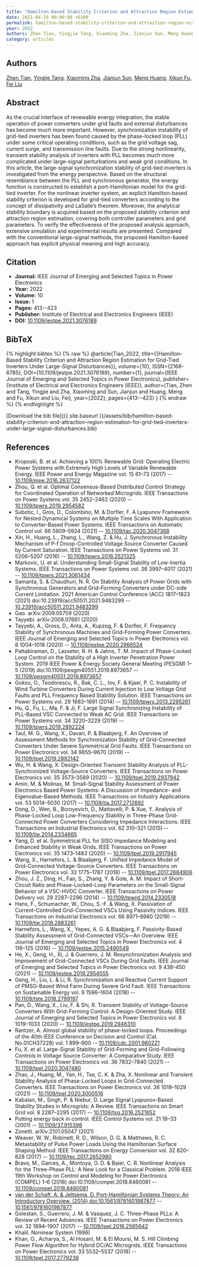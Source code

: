 ```yaml
---
title: "Hamilton-Based Stability Criterion and Attraction Region Estimation for Grid-Tied Inverters Under Large-Signal Disturbances"
date: 2021-04-28 00:00:00 +0100
permalink: hamilton-based-stability-criterion-and-attraction-region-estimation-for-grid-tied-inverters-under-large-signal-disturbances
year: 2022
authors: Zhen Tian, Yingjie Tang, Xiaoming Zha, Jianjun Sun, Meng Huang, Xikun Fu, Fei Liu
category: articles
---
```

 
## Authors
[Zhen Tian](authors/zhen-tian), [Yingjie Tang](authors/yingjie-tang), [Xiaoming Zha](authors/xiaoming-zha), [Jianjun Sun](authors/jianjun-sun), [Meng Huang](authors/meng-huang), [Xikun Fu](authors/xikun-fu), [Fei Liu](authors/fei-liu)
 
## Abstract
As the crucial interface of renewable energy integration, the stable operation of power converters under grid faults and external disturbances has become much more important. However, synchronization instability of grid-tied inverters has been found caused by the phase-locked loop (PLL) under some critical operating conditions, such as the grid voltage sag, current surge, and transmission line faults. Due to the strong nonlinearity, transient stability analysis of inverters with PLL becomes much more complicated under large-signal perturbations and weak grid conditions. In this article, the large-signal synchronization stability of grid-tied inverters is investigated from the energy perspective. Based on the structural resemblance between the PLL and synchronous generator, the energy function is constructed to establish a port-Hamiltonian model for the grid-tied inverter. For the nonlinear inverter system, an explicit Hamilton-based stability criterion is developed for grid-tied converters according to the concept of dissipativity and LaSalle’s theorem. Moreover, the analytical stability boundary is acquired based on the proposed stability criterion and attraction region estimation, covering both controller parameters and grid parameters. To verify the effectiveness of the proposed analysis approach, extensive simulation and experimental results are presented. Compared with the conventional large-signal methods, the proposed Hamilton-based approach has explicit physical meaning and high accuracy.
 
## Citation
- **Journal:** IEEE Journal of Emerging and Selected Topics in Power Electronics
- **Year:** 2022
- **Volume:** 10
- **Issue:** 1
- **Pages:** 413--423
- **Publisher:** Institute of Electrical and Electronics Engineers (IEEE)
- **DOI:** [10.1109/jestpe.2021.3076189](https://doi.org/10.1109/jestpe.2021.3076189)
 
## BibTeX
{% highlight bibtex %}
{% raw %}
@article{Tian_2022,
  title={{Hamilton-Based Stability Criterion and Attraction Region Estimation for Grid-Tied Inverters Under Large-Signal Disturbances}},
  volume={10},
  ISSN={2168-6785},
  DOI={10.1109/jestpe.2021.3076189},
  number={1},
  journal={IEEE Journal of Emerging and Selected Topics in Power Electronics},
  publisher={Institute of Electrical and Electronics Engineers (IEEE)},
  author={Tian, Zhen and Tang, Yingjie and Zha, Xiaoming and Sun, Jianjun and Huang, Meng and Fu, Xikun and Liu, Fei},
  year={2022},
  pages={413--423}
}
{% endraw %}
{% endhighlight %}
 
[Download the bib file]({{ site.baseurl }}/assets/bib/hamilton-based-stability-criterion-and-attraction-region-estimation-for-grid-tied-inverters-under-large-signal-disturbances.bib)
 
## References
- Kroposki, B. et al. Achieving a 100% Renewable Grid: Operating Electric Power Systems with Extremely High Levels of Variable Renewable Energy. IEEE Power and Energy Magazine vol. 15 61–73 (2017) -- [10.1109/mpe.2016.2637122](https://doi.org/10.1109/mpe.2016.2637122)
- Zhou, Q. et al. Optimal Consensus-Based Distributed Control Strategy for Coordinated Operation of Networked Microgrids. IEEE Transactions on Power Systems vol. 35 2452–2462 (2020) -- [10.1109/tpwrs.2019.2954582](https://doi.org/10.1109/tpwrs.2019.2954582)
- Subotic, I., Gros, D., Colombino, M. & Dorfler, F. A Lyapunov Framework for Nested Dynamical Systems on Multiple Time Scales With Application to Converter-Based Power Systems. IEEE Transactions on Automatic Control vol. 66 5909–5924 (2021) -- [10.1109/tac.2020.3047368](https://doi.org/10.1109/tac.2020.3047368)
- Xin, H., Huang, L., Zhang, L., Wang, Z. & Hu, J. Synchronous Instability Mechanism of P-f Droop-Controlled Voltage Source Converter Caused by Current Saturation. IEEE Transactions on Power Systems vol. 31 5206–5207 (2016) -- [10.1109/tpwrs.2016.2521325](https://doi.org/10.1109/tpwrs.2016.2521325)
- Markovic, U. et al. Understanding Small-Signal Stability of Low-Inertia Systems. IEEE Transactions on Power Systems vol. 36 3997–4017 (2021) -- [10.1109/tpwrs.2021.3061434](https://doi.org/10.1109/tpwrs.2021.3061434)
- Samanta, S. & Chaudhuri, N. R. On Stability Analysis of Power Grids with Synchronous Generators and Grid-Forming Converters under DC-side Current Limitation. 2021 American Control Conference (ACC) 1817–1823 (2021) doi:10.23919/acc50511.2021.9483299 -- [10.23919/acc50511.2021.9483299](https://doi.org/10.23919/acc50511.2021.9483299)
- Gao. arXiv:2009.05759 (2020)
- Tayyebi. arXiv:2008.07661 (2020)
- Tayyebi, A., Gross, D., Anta, A., Kupzog, F. & Dorfler, F. Frequency Stability of Synchronous Machines and Grid-Forming Power Converters. IEEE Journal of Emerging and Selected Topics in Power Electronics vol. 8 1004–1018 (2020) -- [10.1109/jestpe.2020.2966524](https://doi.org/10.1109/jestpe.2020.2966524)
- Pattabiraman, D., Lasseter, R. H. & Jahns, T. M. Impact of Phase-Locked Loop Control on the Stability of a High Inverter Penetration Power System. 2019 IEEE Power &amp; Energy Society General Meeting (PESGM) 1–5 (2019) doi:10.1109/pesgm40551.2019.8973657 -- [10.1109/pesgm40551.2019.8973657](https://doi.org/10.1109/pesgm40551.2019.8973657)
- Goksu, O., Teodorescu, R., Bak, C. L., Iov, F. & Kjaer, P. C. Instability of Wind Turbine Converters During Current Injection to Low Voltage Grid Faults and PLL Frequency Based Stability Solution. IEEE Transactions on Power Systems vol. 29 1683–1691 (2014) -- [10.1109/tpwrs.2013.2295261](https://doi.org/10.1109/tpwrs.2013.2295261)
- Hu, Q., Fu, L., Ma, F. & Ji, F. Large Signal Synchronizing Instability of PLL-Based VSC Connected to Weak AC Grid. IEEE Transactions on Power Systems vol. 34 3220–3229 (2019) -- [10.1109/tpwrs.2019.2892224](https://doi.org/10.1109/tpwrs.2019.2892224)
- Taul, M. G., Wang, X., Davari, P. & Blaabjerg, F. An Overview of Assessment Methods for Synchronization Stability of Grid-Connected Converters Under Severe Symmetrical Grid Faults. IEEE Transactions on Power Electronics vol. 34 9655–9670 (2019) -- [10.1109/tpel.2019.2892142](https://doi.org/10.1109/tpel.2019.2892142)
- Wu, H. & Wang, X. Design-Oriented Transient Stability Analysis of PLL-Synchronized Voltage-Source Converters. IEEE Transactions on Power Electronics vol. 35 3573–3589 (2020) -- [10.1109/tpel.2019.2937942](https://doi.org/10.1109/tpel.2019.2937942)
- Amin, M. & Molinas, M. Small-Signal Stability Assessment of Power Electronics Based Power Systems: A Discussion of Impedance- and Eigenvalue-Based Methods. IEEE Transactions on Industry Applications vol. 53 5014–5030 (2017) -- [10.1109/tia.2017.2712692](https://doi.org/10.1109/tia.2017.2712692)
- Dong, D., Wen, B., Boroyevich, D., Mattavelli, P. & Xue, Y. Analysis of Phase-Locked Loop Low-Frequency Stability in Three-Phase Grid-Connected Power Converters Considering Impedance Interactions. IEEE Transactions on Industrial Electronics vol. 62 310–321 (2015) -- [10.1109/tie.2014.2334665](https://doi.org/10.1109/tie.2014.2334665)
- Yang, D. et al. Symmetrical PLL for SISO Impedance Modeling and Enhanced Stability in Weak Grids. IEEE Transactions on Power Electronics vol. 35 1473–1483 (2020) -- [10.1109/tpel.2019.2917945](https://doi.org/10.1109/tpel.2019.2917945)
- Wang, X., Harnefors, L. & Blaabjerg, F. Unified Impedance Model of Grid-Connected Voltage-Source Converters. IEEE Transactions on Power Electronics vol. 33 1775–1787 (2018) -- [10.1109/tpel.2017.2684906](https://doi.org/10.1109/tpel.2017.2684906)
- Zhou, J. Z., Ding, H., Fan, S., Zhang, Y. & Gole, A. M. Impact of Short-Circuit Ratio and Phase-Locked-Loop Parameters on the Small-Signal Behavior of a VSC-HVDC Converter. IEEE Transactions on Power Delivery vol. 29 2287–2296 (2014) -- [10.1109/tpwrd.2014.2330518](https://doi.org/10.1109/tpwrd.2014.2330518)
- Hans, F., Schumacher, W., Chou, S.-F. & Wang, X. Passivation of Current-Controlled Grid-Connected VSCs Using Passivity Indices. IEEE Transactions on Industrial Electronics vol. 66 8971–8980 (2019) -- [10.1109/tie.2018.2883261](https://doi.org/10.1109/tie.2018.2883261)
- Harnefors, L., Wang, X., Yepes, A. G. & Blaabjerg, F. Passivity-Based Stability Assessment of Grid-Connected VSCs—An Overview. IEEE Journal of Emerging and Selected Topics in Power Electronics vol. 4 116–125 (2016) -- [10.1109/jestpe.2015.2490549](https://doi.org/10.1109/jestpe.2015.2490549)
- He, X., Geng, H., Xi, J. & Guerrero, J. M. Resynchronization Analysis and Improvement of Grid-Connected VSCs During Grid Faults. IEEE Journal of Emerging and Selected Topics in Power Electronics vol. 9 438–450 (2021) -- [10.1109/jestpe.2019.2954555](https://doi.org/10.1109/jestpe.2019.2954555)
- Geng, H., Liu, L. & Li, R. Synchronization and Reactive Current Support of PMSG-Based Wind Farm During Severe Grid Fault. IEEE Transactions on Sustainable Energy vol. 9 1596–1604 (2018) -- [10.1109/tste.2018.2799197](https://doi.org/10.1109/tste.2018.2799197)
- Pan, D., Wang, X., Liu, F. & Shi, R. Transient Stability of Voltage-Source Converters With Grid-Forming Control: A Design-Oriented Study. IEEE Journal of Emerging and Selected Topics in Power Electronics vol. 8 1019–1033 (2020) -- [10.1109/jestpe.2019.2946310](https://doi.org/10.1109/jestpe.2019.2946310)
- Rantzer, A. Almost global stability of phase-locked loops. Proceedings of the 40th IEEE Conference on Decision and Control (Cat. No.01CH37228) vol. 1 899–900 -- [10.1109/cdc.2001.980221](https://doi.org/10.1109/cdc.2001.980221)
- Fu, X. et al. Large-Signal Stability of Grid-Forming and Grid-Following Controls in Voltage Source Converter: A Comparative Study. IEEE Transactions on Power Electronics vol. 36 7832–7840 (2021) -- [10.1109/tpel.2020.3047480](https://doi.org/10.1109/tpel.2020.3047480)
- Zhao, J., Huang, M., Yan, H., Tse, C. K. & Zha, X. Nonlinear and Transient Stability Analysis of Phase-Locked Loops in Grid-Connected Converters. IEEE Transactions on Power Electronics vol. 36 1018–1029 (2021) -- [10.1109/tpel.2020.3000516](https://doi.org/10.1109/tpel.2020.3000516)
- Kabalan, M., Singh, P. & Niebur, D. Large Signal Lyapunov-Based Stability Studies in Microgrids: A Review. IEEE Transactions on Smart Grid vol. 8 2287–2295 (2017) -- [10.1109/tsg.2016.2521652](https://doi.org/10.1109/tsg.2016.2521652)
- Putting energy back in control. IEEE Control Systems vol. 21 18–33 (2001) -- [10.1109/37.915398](https://doi.org/10.1109/37.915398)
- Zonetti. arXiv:2101.05047 (2021)
- Weaver, W. W., Robinett, R. D., Wilson, D. G. & Matthews, R. C. Metastability of Pulse Power Loads Using the Hamiltonian Surface Shaping Method. IEEE Transactions on Energy Conversion vol. 32 820–828 (2017) -- [10.1109/tec.2017.2652980](https://doi.org/10.1109/tec.2017.2652980)
- Bravo, M., Garces, A., Montoya, O. D. & Baier, C. R. Nonlinear Analysis for the Three-Phase PLL: A New Look for a Classical Problem. 2018 IEEE 19th Workshop on Control and Modeling for Power Electronics (COMPEL) 1–6 (2018) doi:10.1109/compel.2018.8460081 -- [10.1109/compel.2018.8460081](https://doi.org/10.1109/compel.2018.8460081)
- [van der Schaft, A. & Jeltsema, D. Port-Hamiltonian Systems Theory: An Introductory Overview. (2014) doi:10.1561/9781601987877](port-hamiltonian-systems-theory-an-introductory-overview0) -- [10.1561/9781601987877](https://doi.org/10.1561/9781601987877)
- Golestan, S., Guerrero, J. M. & Vasquez, J. C. Three-Phase PLLs: A Review of Recent Advances. IEEE Transactions on Power Electronics vol. 32 1894–1907 (2017) -- [10.1109/tpel.2016.2565642](https://doi.org/10.1109/tpel.2016.2565642)
- Khalil. Noninear System (1996)
- Khan, O., Acharya, S., Al Hosani, M. & El Moursi, M. S. Hill Climbing Power Flow Algorithm for Hybrid DC/AC Microgrids. IEEE Transactions on Power Electronics vol. 33 5532–5537 (2018) -- [10.1109/tpel.2017.2779238](https://doi.org/10.1109/tpel.2017.2779238)

